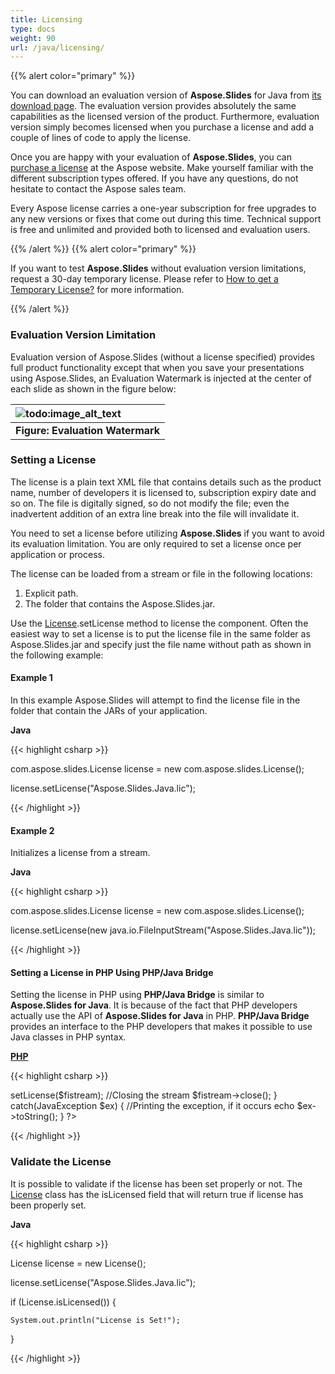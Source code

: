 ```yaml
---
title: Licensing
type: docs
weight: 90
url: /java/licensing/
---
```


{{% alert color="primary" %}} 

You can download an evaluation version of **Aspose.Slides** for Java from [its download page](http://maven.aspose.com/repository/simple/ext-release-local/com/aspose/aspose-slides/). The evaluation version provides absolutely the same capabilities as the licensed version of the product. Furthermore, evaluation version simply becomes licensed when you purchase a license and add a couple of lines of code to apply the license.

Once you are happy with your evaluation of **Aspose.Slides**, you can [purchase a license](https://purchase.aspose.com/default.aspx) at the Aspose website. Make yourself familiar with the different subscription types offered. If you have any questions, do not hesitate to contact the Aspose sales team.

Every Aspose license carries a one-year subscription for free upgrades to any new versions or fixes that come out during this time. Technical support is free and unlimited and provided both to licensed and evaluation users.

{{% /alert %}} {{% alert color="primary" %}} 

If you want to test **Aspose.Slides** without evaluation version limitations, request a 30-day temporary license. Please refer to [How to get a Temporary License?](https://purchase.aspose.com/temporary-license) for more information.

{{% /alert %}} 
### **Evaluation Version Limitation**
Evaluation version of Aspose.Slides (without a license specified) provides full product functionality except that when you save your presentations using Aspose.Slides, an Evaluation Watermark is injected at the center of each slide as shown in the figure below:

|![todo:image_alt_text](http://i.imgur.com/mk7c8lo.png)|
| :- |
|**Figure: Evaluation Watermark**|
### **Setting a License**
The license is a plain text XML file that contains details such as the product name, number of developers it is licensed to, subscription expiry date and so on. The file is digitally signed, so do not modify the file; even the inadvertent addition of an extra line break into the file will invalidate it.

You need to set a license before utilizing **Aspose.Slides** if you want to avoid its evaluation limitation. You are only required to set a license once per application or process.

The license can be loaded from a stream or file in the following locations:

1. Explicit path.
1. The folder that contains the Aspose.Slides.jar.

Use the [License](http://www.aspose.com/api/java/slides/com.aspose.slides/classes/License).setLicense method to license the component. Often the easiest way to set a license is to put the license file in the same folder as Aspose.Slides.jar and specify just the file name without path as shown in the following example:
#### **Example 1**
In this example Aspose.Slides will attempt to find the license file in the folder that contain the JARs of your application.

**Java**

{{< highlight csharp >}}

 com.aspose.slides.License license = new com.aspose.slides.License();

license.setLicense("Aspose.Slides.Java.lic");

{{< /highlight >}}
#### **Example 2**
Initializes a license from a stream.

**Java**

{{< highlight csharp >}}

 com.aspose.slides.License license = new com.aspose.slides.License();

license.setLicense(new java.io.FileInputStream("Aspose.Slides.Java.lic"));

{{< /highlight >}}
#### **Setting a License in PHP Using PHP/Java Bridge**
Setting the license in PHP using **PHP/Java Bridge** is similar to **Aspose.Slides for Java**. It is because of the fact that PHP developers actually use the API of **Aspose.Slides for Java** in PHP. **PHP/Java Bridge** provides an interface to the PHP developers that makes it possible to use Java classes in PHP syntax.

[**PHP**](/pages/createpage.action?spaceKey=slidesjava&title=PHP&linkCreation=true&fromPageId=9503253)

{{< highlight csharp >}}

 <?php


	 //Using aspose.slides.jar file so that the classes inside the jar file

	 //can be used

	 java_require("aspose.slides.jar");


	 try

	 {

	   //Create a stream object containing the license file

	   $fistream=new Java("java.io.FileInputStream","C:\\Aspose.Slides.Java.lic");


	   //Instantiate the License class

	   $license=new Java("com.aspose.slides.License");


	   //Set the license through the stream object

	   $license->setLicense($fistream);


	   //Closing the stream

	   $fistream->close();

	 }

	 catch(JavaException $ex)

	 {

	   //Printing the exception, if it occurs

	   echo $ex->toString();

	 }

?>

{{< /highlight >}}
### **Validate the License**
It is possible to validate if the license has been set properly or not. The [License](https://apireference.aspose.com/java/slides/com.aspose.slides/License) class has the isLicensed field that will return true if license has been properly set.

**Java**

{{< highlight csharp >}}

 License license = new License();

license.setLicense("Aspose.Slides.Java.lic");

if (License.isLicensed()) {

    System.out.println("License is Set!");

}

{{< /highlight >}}


